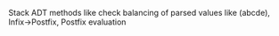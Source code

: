 Stack ADT methods like check balancing of parsed values like (abcde), Infix->Postfix, Postfix evaluation
